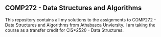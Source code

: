 ## COMP272 - Data Structures and Algorithms

This repository contains all my solutions to the assignments to COMP272 - Data Structures and Algorithms
from Athabasca Unviersity. I am taking the course as a transfer credit for CIS*2520 - Data Structures.
